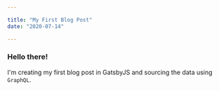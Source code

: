 ```yaml
---

title: "My First Blog Post"
date: "2020-07-14"

---
```


### Hello there!

I'm creating my first blog post in GatsbyJS and sourcing the data using `GraphQL`.
